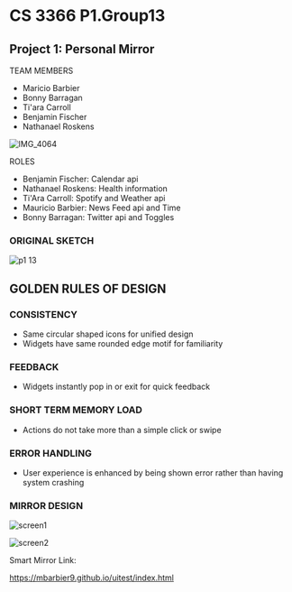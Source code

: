 # CS 3366 P1.Group13
## Project 1: Personal Mirror 

TEAM MEMBERS
- Maricio Barbier
- Bonny Barragan
- Ti'ara Carroll
- Benjamin Fischer
- Nathanael Roskens
  

![IMG_4064](https://user-images.githubusercontent.com/36643475/68096876-4e51ea80-fe79-11e9-99b1-0310d6b08ed9.jpg)

  
ROLES
- Benjamin Fischer: Calendar api
- Nathanael Roskens: Health information
- Ti'Ara Carroll: Spotify and Weather api
- Mauricio Barbier: News Feed api and Time 
- Bonny Barragan: Twitter api and Toggles

### ORIGINAL SKETCH

![p1 13](https://user-images.githubusercontent.com/36643475/66956180-92e02800-f029-11e9-832d-71a9d374182f.png)


## GOLDEN RULES OF DESIGN
### CONSISTENCY
 - Same circular shaped icons for unified design
 - Widgets have same rounded edge motif for familiarity
### FEEDBACK 
 - Widgets instantly pop in or exit for quick feedback
### SHORT TERM MEMORY LOAD
 - Actions do not take more than a simple click or swipe
### ERROR HANDLING
 - User experience is enhanced by being shown error rather than having system crashing 
 
 
### MIRROR DESIGN
![screen1](https://user-images.githubusercontent.com/36643475/68098725-07b5bd80-fe84-11e9-8e63-46f0902e2054.png)

![screen2](https://user-images.githubusercontent.com/36643475/68098727-0a181780-fe84-11e9-840b-461a08f64427.png)
 
 
 
Smart Mirror Link:

https://mbarbier9.github.io/uitest/index.html

